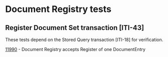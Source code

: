 # Document Registry tests #

## Register Document Set transaction [ITI-43] ##

These tests depend on the Stored Query transaction [ITI-18] for verification.

[11990](11990.html) - Document Registry accepts Register of one DocumentEntry
